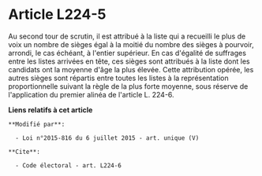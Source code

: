 # Article L224-5

Au second tour de scrutin, il est attribué à la liste qui a recueilli le plus de voix un nombre de sièges égal à la moitié du
nombre des sièges à pourvoir, arrondi, le cas échéant, à l'entier supérieur. En cas d'égalité de suffrages entre les listes
arrivées en tête, ces sièges sont attribués à la liste dont les candidats ont la moyenne d'âge la plus élevée. Cette
attribution opérée, les autres sièges sont répartis entre toutes les listes à la représentation proportionnelle suivant la
règle de la plus forte moyenne, sous réserve de l'application du premier alinéa de l'article L. 224-6.

**Liens relatifs à cet article**

	**Modifié par**:

	  - Loi n°2015-816 du 6 juillet 2015 - art. unique (V)

	**Cite**:

	  - Code électoral - art. L224-6
